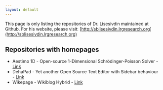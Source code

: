 ```yaml
---
layout: default
---
```


This page is only listing the repositories of Dr. Lisesivdin maintained at Github. For his website, please visit: [http://sblisesivdin.lrgresearch.org](http://sblisesivdin.lrgresearch.org)

## Repositories with homepages

* Aestimo 1D - Open-source 1-Dimensional Schrödinger-Poisson Solver - [Link](http://www.aestimosolver.com)
* DehaPad - Yet another Open Source Text Editor with Sidebar behaviour - [Link](https://sblisesivdin.github.io/dehapad)
* Wikepage - Wikiblog Hybrid - [Link](http://www.wikepage.org)
